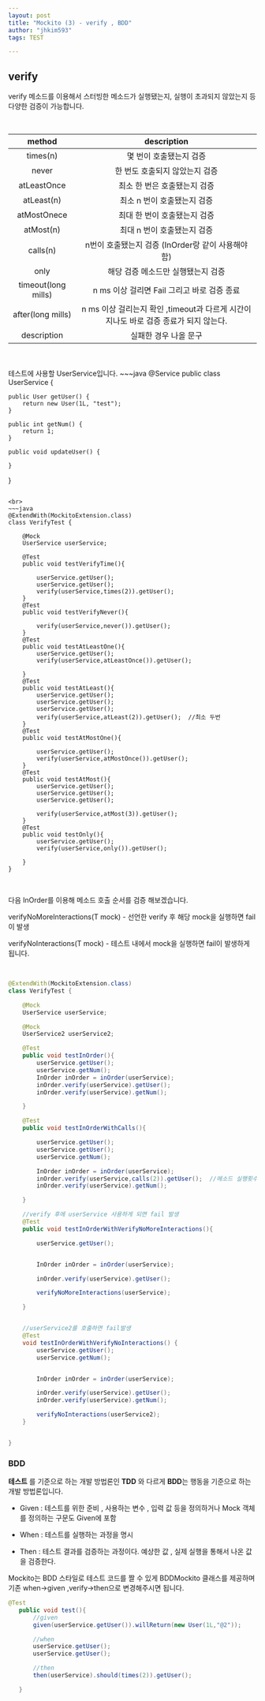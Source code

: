 ```yaml
---
layout: post
title: "Mockito (3) - verify , BDD"
author: "jhkim593"
tags: TEST

---
```

## verify
verify 메소드를 이용해서 스터빙한 메소드가 실행됐는지, 실행이 초과되지 않았는지 등 다양한 검증이 가능합니다.

<br>

|method|description|
|:----------:|:----------:|
|times(n)| 몇 번이 호출됐는지 검증|
|never|한 번도 호출되지 않았는지 검증|
|atLeastOnce|최소 한 번은 호출됐는지 검증|
|atLeast(n)|최소 n 번이 호출됐는지 검증|
|atMostOnece|최대 한 번이 호출됐는지 검증|
|atMost(n)|최대 n 번이 호출됐는지 검증|
|calls(n)|n번이 호출됐는지 검증 (InOrder랑 같이 사용해야 함)|
|only|해당 검증 메소드만 실행됐는지 검증|
|timeout(long mills)|n ms 이상 걸리면 Fail 그리고 바로 검증 종료|
|after(long mills)|n ms 이상 걸리는지 확인 ,timeout과 다르게 시간이 지나도 바로 검증 종료가 되지 않는다.|
|description|실패한 경우 나올 문구|

<br>
<br>
테스트에 사용할 UserService입니다.
~~~java
@Service
public class UserService {


    public User getUser() {
        return new User(1L, "test");
    }

    public int getNum() {
        return 1;
    }

    public void updateUser() {

    }
}  
~~~

<br>
~~~java
@ExtendWith(MockitoExtension.class)
class VerifyTest {

    @Mock
    UserService userService;

    @Test
    public void testVerifyTime(){

        userService.getUser();
        userService.getUser();
        verify(userService,times(2)).getUser();
    }
    @Test
    public void testVerifyNever(){

        verify(userService,never()).getUser();
    }
    @Test
    public void testAtLeastOne(){
        userService.getUser();
        verify(userService,atLeastOnce()).getUser();

    }
    @Test
    public void testAtLeast(){
        userService.getUser();
        userService.getUser();
        userService.getUser();
        verify(userService,atLeast(2)).getUser();  //최소 두번
    }
    @Test
    public void testAtMostOne(){

        userService.getUser();
        verify(userService,atMostOnce()).getUser();
    }
    @Test
    public void testAtMost(){
        userService.getUser();
        userService.getUser();
        userService.getUser();

        verify(userService,atMost(3)).getUser();
    }
    @Test
    public void testOnly(){
        userService.getUser();
        verify(userService,only()).getUser();

    }
}
~~~

<br>

다음 InOrder를 이용해 메소드 호출 순서를 검증 해보겠습니다.

verifyNoMoreInteractions(T mock) - 선언한 verify 후 해당 mock을 실행하면 fail이 발생

verifyNoInteractions(T mock) - 테스트 내에서 mock을 실행하면 fail이 발생하게 됩니다.

<br>

~~~java
@ExtendWith(MockitoExtension.class)
class VerifyTest {

    @Mock
    UserService userService;

    @Mock
    UserService2 userService2;

    @Test
    public void testInOrder(){
        userService.getUser();
        userService.getNum();
        InOrder inOrder = inOrder(userService);
        inOrder.verify(userService).getUser();
        inOrder.verify(userService).getNum();

    }

    @Test
    public void testInOrderWithCalls(){

        userService.getUser();
        userService.getUser();
        userService.getNum();

        InOrder inOrder = inOrder(userService);
        inOrder.verify(userService,calls(2)).getUser();  //메소드 실행횟수 calls 사용
        inOrder.verify(userService).getNum();

    }

    //verify 후에 userService 사용하게 되면 fail 발생
    @Test
    public void testInOrderWithVerifyNoMoreInteractions(){

        userService.getUser();


        InOrder inOrder = inOrder(userService);

        inOrder.verify(userService).getUser();

        verifyNoMoreInteractions(userService);

    }


    //userService2를 호출하면 fail발생
    @Test
    void testInOrderWithVerifyNoInteractions() {
        userService.getUser();
        userService.getNum();


        InOrder inOrder = inOrder(userService);

        inOrder.verify(userService).getUser();
        inOrder.verify(userService).getNum();

        verifyNoInteractions(userService2);
    }


}
~~~

### BDD

**테스트** 를 기준으로 하는 개발 방법론인 **TDD** 와 다르게 **BDD**는 행동을 기준으로 하는 개발 방법론입니다.
- Given : 테스트를 위한 준비 , 사용하는 변수 , 입력 값 등을 정의하거나 Mock 객체를 정의하는 구문도 Given에 포함

- When : 테스트를 실행하는 과정을 명시

- Then : 테스트 결과를 검증하는 과정이다. 예상한 값 , 실제 실행을 통해서 나온 값을 검증한다.


Mockito는 BDD 스타일로 테스트 코드를 짤 수 있게 BDDMockito 클래스를 제공하며 기존 when->given ,verify->then으로 변경해주시면 됩니다.

~~~java
@Test
   public void test(){
       //given
       given(userService.getUser()).willReturn(new User(1L,"@2"));

       //when
       userService.getUser();
       userService.getUser();

       //then
       then(userService).should(times(2)).getUser();

   }
~~~
